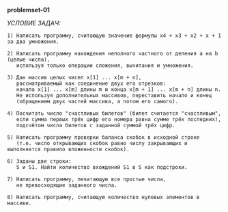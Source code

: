 **problemset-01**

*УСЛОВИЕ ЗАДАЧ:*
    
    1) Написать программу, считающую значение формулы x4 + x3 + x2 + x + 1 за два умножения.

    2) Написать программу нахождения неполного частного от деления a на b (целые числа),
       используя только операции сложения, вычитания и умножения.

    3) Дан массив целых чисел x[1] ... x[m + n],
       рассматриваемый как соединение двух его отрезков:
       начала x[1] ... x[m] длины m и конца x[m + 1] ... x[m + n] длины n.
       Не используя дополнительных массивов, переставить начало и конец
       (обращением двух частей массива, а потом его самого).

    4) Посчитать число "счастливых билетов" (билет считается "счастливым",
       если сумма первых трёх цифр его номера равна сумме трёх последних),
       подсчётом числа билетов с заданной суммой трёх цифр.

    5) Написать программу проверки баланса скобок в исходной строке
       (т.е. число открывающих скобок равно числу закрывающих и выполняется правило вложенности скобок).

    6) Заданы две строки:
       S и S1. Найти количество вхождений S1 в S как подстроки.

    7) Написать программу, печатающую все простые числа,
       не превосходящие заданного числа.

    8) Написать программу, считающую количество нулевых элементов в массиве.
